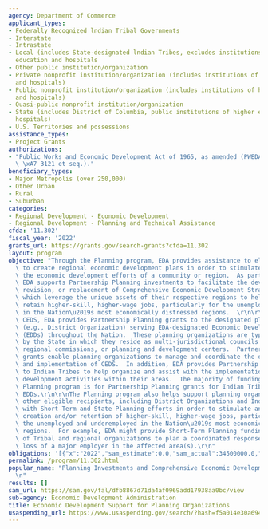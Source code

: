 ```yaml
---
agency: Department of Commerce
applicant_types:
- Federally Recognized lndian Tribal Governments
- Interstate
- Intrastate
- Local (includes State-designated lndian Tribes, excludes institutions of higher
  education and hospitals
- Other public institution/organization
- Private nonprofit institution/organization (includes institutions of higher education
  and hospitals)
- Public nonprofit institution/organization (includes institutions of higher education
  and hospitals)
- Quasi-public nonprofit institution/organization
- State (includes District of Columbia, public institutions of higher education and
  hospitals)
- U.S. Territories and possessions
assistance_types:
- Project Grants
authorizations:
- "Public Works and Economic Development Act of 1965, as amended (PWEDA) (42 U.S.C.\
  \ \xA7 3121 et seq.)."
beneficiary_types:
- Major Metropolis (over 250,000)
- Other Urban
- Rural
- Suburban
categories:
- Regional Development - Economic Development
- Regional Development - Planning and Technical Assistance
cfda: '11.302'
fiscal_year: '2022'
grants_url: https://grants.gov/search-grants?cfda=11.302
layout: program
objective: "Through the Planning program, EDA provides assistance to eligible recipients\
  \ to create regional economic development plans in order to stimulate and guide\
  \ the economic development efforts of a community or region.  As part of this program,\
  \ EDA supports Partnership Planning investments to facilitate the development, implementation,\
  \ revision, or replacement of Comprehensive Economic Development Strategies (CEDS),\
  \ which leverage the unique assets of their respective regions to help create and\
  \ retain higher-skill, higher-wage jobs, particularly for the unemployed and underemployed\
  \ in the Nation\u2019s most economically distressed regions.  \r\n\r\nTo facilitate\
  \ CEDS, EDA provides Partnership Planning grants to the designated planning organization\
  \ (e.g., District Organization) serving EDA-designated Economic Development Districts\
  \ (EDDs) throughout the Nation.  These planning organizations are typically recognized\
  \ by the State in which they reside as multi-jurisdictional councils of governments,\
  \ regional commissions, or planning and development centers.  Partnership Planning\
  \ grants enable planning organizations to manage and coordinate the development\
  \ and implementation of CEDS.  In addition, EDA provides Partnership Planning grants\
  \ to Indian Tribes to help organize and assist with the implementation of economic\
  \ development activities within their areas.  The majority of funding under the\
  \ Planning program is for Partnership Planning grants for Indian Tribes and EDA-designated\
  \ EDDs.\r\n\r\nThe Planning program also helps support planning organizations and\
  \ other eligible recipients, including District Organizations and Indian Tribes,\
  \ with Short-Term and State Planning efforts in order to stimulate and guide the\
  \ creation and/or retention of higher-skill, higher-wage jobs, particularly for\
  \ the unemployed and underemployed in the Nation\u2019s most economically distressed\
  \ regions.  For example, EDA might provide Short-Term Planning funding to a coalition\
  \ of Tribal and regional organizations to plan a coordinated response to the sudden\
  \ loss of a major employer in the affected area(s).\r\n"
obligations: '[{"x":"2022","sam_estimate":0.0,"sam_actual":34500000.0,"usa_spending_actual":33893835.49},{"x":"2023","sam_estimate":36000000.0,"sam_actual":0.0,"usa_spending_actual":25699227.48},{"x":"2024","sam_estimate":36000000.0,"sam_actual":0.0,"usa_spending_actual":0.0}]'
permalink: /program/11.302.html
popular_name: "Planning Investments and Comprehensive Economic Development Strategies\r\
  \n"
results: []
sam_url: https://sam.gov/fal/dfb8867d71da4af0969add17938aa0bc/view
sub-agency: Economic Development Administration
title: Economic Development Support for Planning Organizations
usaspending_url: https://www.usaspending.gov/search/?hash=f5a014e30a694b48e78e294bfb448428
---
```

